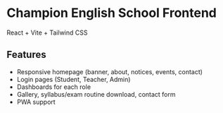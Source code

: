 # Champion English School Frontend

React + Vite + Tailwind CSS

## Features
- Responsive homepage (banner, about, notices, events, contact)
- Login pages (Student, Teacher, Admin)
- Dashboards for each role
- Gallery, syllabus/exam routine download, contact form
- PWA support
